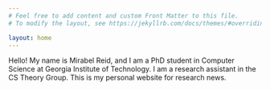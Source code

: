 ```yaml
---
# Feel free to add content and custom Front Matter to this file.
# To modify the layout, see https://jekyllrb.com/docs/themes/#overriding-theme-defaults

layout: home
---
```

<p> Hello! My name is Mirabel Reid, and I am a PhD student in Computer Science at Georgia Institute of Technology. I am a research assistant in the CS Theory Group. This is my personal website for research news. </p>
